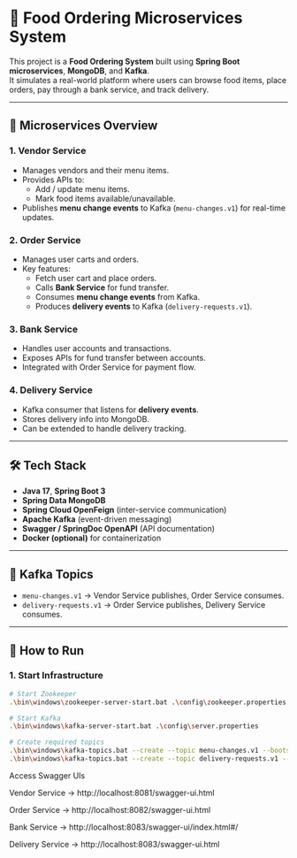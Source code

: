 # 🍴 Food Ordering Microservices System

This project is a **Food Ordering System** built using **Spring Boot microservices**, **MongoDB**, and **Kafka**.  
It simulates a real-world platform where users can browse food items, place orders, pay through a bank service, and track delivery.

---

## 📌 Microservices Overview

### 1. Vendor Service
- Manages vendors and their menu items.
- Provides APIs to:
  - Add / update menu items.
  - Mark food items available/unavailable.
- Publishes **menu change events** to Kafka (`menu-changes.v1`) for real-time updates.

### 2. Order Service
- Manages user carts and orders.
- Key features:
  - Fetch user cart and place orders.
  - Calls **Bank Service** for fund transfer.
  - Consumes **menu change events** from Kafka.
  - Produces **delivery events** to Kafka (`delivery-requests.v1`).

### 3. Bank Service
- Handles user accounts and transactions.
- Exposes APIs for fund transfer between accounts.
- Integrated with Order Service for payment flow.

### 4. Delivery Service
- Kafka consumer that listens for **delivery events**.
- Stores delivery info into MongoDB.
- Can be extended to handle delivery tracking.

---

## 🛠️ Tech Stack
- **Java 17**, **Spring Boot 3**
- **Spring Data MongoDB**
- **Spring Cloud OpenFeign** (inter-service communication)
- **Apache Kafka** (event-driven messaging)
- **Swagger / SpringDoc OpenAPI** (API documentation)
- **Docker (optional)** for containerization

---

## 🔑 Kafka Topics
- `menu-changes.v1` → Vendor Service publishes, Order Service consumes.  
- `delivery-requests.v1` → Order Service publishes, Delivery Service consumes.  

---

## 🚀 How to Run

### 1. Start Infrastructure
```bash
# Start Zookeeper
.\bin\windows\zookeeper-server-start.bat .\config\zookeeper.properties

# Start Kafka
.\bin\windows\kafka-server-start.bat .\config\server.properties

# Create required topics
.\bin\windows\kafka-topics.bat --create --topic menu-changes.v1 --bootstrap-server localhost:9092 --partitions 3 --replication-factor 1
.\bin\windows\kafka-topics.bat --create --topic delivery-requests.v1 --bootstrap-server localhost:9092 --partitions 3 --replication-factor 1
```
Access Swagger UIs

Vendor Service → http://localhost:8081/swagger-ui.html

Order Service → http://localhost:8082/swagger-ui.html

Bank Service → http://localhost:8083/swagger-ui/index.html#/

Delivery Service → http://localhost:8083/swagger-ui.html
